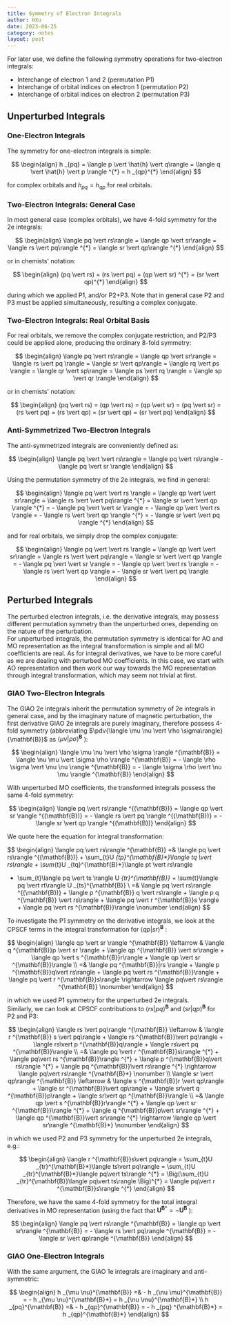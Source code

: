 ```yaml
---
title: Symmetry of Electron Integrals
author: HXu
date: 2023-06-25
category: notes
layout: post
---
```


For later use, we define the following symmetry operations for two-electron integrals:

- Interchange of electron 1 and 2 (permutation P1)
- Interchange of orbital indices on electron 1 (permutation P2)
- Interchange of orbital indices on electron 2 (permutation P3)

## Unperturbed Integrals

### One-Electron Integrals
The symmetry for one-electron integrals is simple:

$$
\begin{align}
  h _{pq} = \langle p \vert \hat{h} \vert q\rangle = \langle q \vert \hat{h} \vert p \rangle ^{*} = h _{qp}^{*}
\end{align}
$$

for complex orbitals and $h _{pq} = h _{qp}$ for real orbitals. 

### Two-Electron Integrals: General Case
In most general case (complex orbitals), we have 4-fold symmetry for the 2e integrals:

$$
\begin{align}
  \langle pq \vert rs\rangle = \langle qp \vert sr\rangle = \langle rs \vert pq\rangle ^{*} = \langle sr \vert qp\rangle ^{*}
\end{align}
$$

or in chemists' notation:

$$
\begin{align}
  (pq \vert rs) = (rs \vert pq) = (qp \vert sr) ^{*} = (sr \vert qp)^{*}
\end{align}
$$

during which we applied P1, and/or P2+P3.
Note that in general case P2 and P3 must be applied simultaneously, resulting a complex conjugate.

### Two-Electron Integrals: Real Orbital Basis
For real orbitals, we remove the complex conjugate restriction, and P2/P3 could be applied alone, producing the ordinary 8-fold symmetry:

$$
\begin{align}
  \langle pq \vert rs\rangle = \langle qp \vert sr\rangle = \langle rs \vert pq \rangle = \langle sr \vert qp\rangle
  = \langle rq \vert ps \rangle = \langle qr \vert sp\rangle = \langle ps \vert rq \rangle = \langle sp \vert qr \rangle
\end{align}
$$

or in chemists' notation:

$$
\begin{align}
  (pq \vert rs) = (qp \vert rs) = (qp \vert sr) = (pq \vert sr) = (rs \vert pq) = (rs \vert qp) = (sr \vert qp) = (sr \vert pq)
\end{align}
$$

### Anti-Symmetrized Two-Electron Integrals
The anti-symmetrized integrals are conveniently defined as:

$$
\begin{align}
  \langle pq \vert \vert rs\rangle = \langle pq \vert rs\rangle - \langle pq \vert sr \rangle
\end{align}
$$

Using the permutation symmetry of the 2e integrals, we find in general:

$$
\begin{align}
  \langle pq \vert \vert rs \rangle = \langle qp \vert \vert sr\rangle = \langle rs \vert \vert pq\rangle ^{*} = \langle sr \vert \vert qp \rangle ^{*}
  = - \langle pq \vert \vert sr \rangle = - \langle qp \vert \vert rs \rangle = - \langle rs \vert \vert qp \rangle ^{*} = - \langle sr \vert \vert pq \rangle ^{*}
\end{align}
$$

and for real orbitals, we simply drop the complex conjugate:

$$
\begin{align}
  \langle pq \vert \vert rs \rangle = \langle qp \vert \vert sr\rangle = \langle rs \vert \vert pq\rangle = \langle sr \vert \vert qp \rangle
  = - \langle pq \vert \vert sr \rangle = - \langle qp \vert \vert rs \rangle = - \langle rs \vert \vert qp \rangle = - \langle sr \vert \vert pq \rangle
\end{align}
$$

## Perturbed Integrals
The perturbed electron integrals, i.e. the derivative integrals, may possess different permutation symmetry than the unperturbed ones, depending on the nature of the perturbation.  
For unperturbed integrals, the permutation symmetry is identical for AO and MO representation as the integral transformation is simple and all MO coefficients are real.
As for integral derivatives, we have to be more careful as we are dealing with perturbed MO coefficients. In this case, we start with AO representation and then work our way towards the MO representation through
integral transformation, which may seem not trivial at first.

### GIAO Two-Electron Integrals
The GIAO 2e integrals inherit the permutation symmetry of 2e integrals in general case, and by the imaginary nature of magnetic perturbation, the first derivative GIAO 2e integrals are purely imaginary, therefore possess 4-fold symmetry (abbreviating $\pdv{\langle \mu \nu \vert \rho \sigma\rangle}{\mathbf{B}}$ as $\langle \mu \nu \vert \rho \sigma\rangle ^{\mathbf{B}}$ ):

$$
\begin{align}
  \langle \mu \nu \vert \rho \sigma \rangle ^{\mathbf{B}} = \langle \nu \mu \vert \sigma \rho \rangle ^{\mathbf{B}}
  = - \langle \rho \sigma \vert \mu \nu \rangle ^{\mathbf{B}} = - \langle \sigma \rho \vert \nu \mu \rangle ^{\mathbf{B}}
\end{align}
$$

With unperturbed MO coefficients, the transformed integrals possess the same 4-fold symmetry:

$$
\begin{align}
  \langle pq \vert rs\rangle ^{(\mathbf{B})} = \langle qp \vert sr \rangle ^{(\mathbf{B})} = - \langle rs \vert pq \rangle ^{(\mathbf{B})} = - \langle sr \vert qp \rangle ^{(\mathbf{B})}
\end{align}
$$

We quote here the equation for integral transformation:

$$
\begin{align}
  \langle pq \vert rs\rangle ^{\mathbf{B}} =& \langle pq \vert rs\rangle ^{(\mathbf{B})} + \sum_{t}U _{tp}^{\mathbf{B}*}\langle tq \vert rs\rangle + \sum_{t}U _{tq}^{\mathbf{B}*}\langle pt \vert rs\rangle
  + \sum_{t}\langle pq \vert ts \rangle U _{tr}^{\mathbf{B}} + \sum_{t}\langle pq \vert rt\rangle U _{ts}^{\mathbf{B}} \\
  =& \langle pq \vert rs\rangle ^{(\mathbf{B})} + \langle p ^{\mathbf{B}} q \vert rs\rangle + \langle p q ^{\mathbf{B}} \vert rs\rangle + \langle pq \vert r ^{\mathbf{B}}s \rangle + \langle pq \vert rs ^{\mathbf{B}}\rangle \nonumber
\end{align}
$$

To investigate the P1 symmetry on the derivative integrals, we look at the CPSCF terms in the integral transformation for $\langle qp\vert sr \rangle ^{\mathbf{B}}$ :

$$
\begin{align}
  \langle qp \vert sr \rangle ^{\mathbf{B}} \leftarrow & \langle q ^{\mathbf{B}}p \vert sr \rangle + \langle qp ^{\mathbf{B}} \vert sr\rangle + \langle qp \vert s ^{\mathbf{B}}r\rangle + \langle qp \vert sr ^{\mathbf{B}}\rangle \\
  =& \langle pq ^{\mathbf{B}}|rs \rangle + \langle p ^{\mathbf{B}}q\vert rs\rangle + \langle pq \vert rs ^{\mathbf{B}}\rangle + \langle pq \vert r ^{\mathbf{B}}s\rangle \rightarrow \langle pq\vert rs\rangle ^{\mathbf{B}} \nonumber
\end{align}
$$

in which we used P1 symmetry for the unperturbed 2e integrals.  
Similarly, we can look at CPSCF contributions to $\langle rs \vert pq\rangle ^{\mathbf{B}}$ and $\langle sr\vert qp\rangle ^{\mathbf{B}}$ for P2 and P3:

$$
\begin{align}
  \langle rs \vert pq\rangle ^{\mathbf{B}} \leftarrow & \langle r ^{\mathbf{B}} s \vert pq\rangle + \langle rs ^{\mathbf{B}}\vert pq\rangle + \langle rs\vert p ^{\mathbf{B}}q\rangle + \langle rs\vert pq ^{\mathbf{B}}\rangle \\
  =& \langle pq \vert r ^{\mathbf{B}}s\rangle ^{*} + \langle pq\vert rs ^{\mathbf{B}}\rangle ^{*} + \langle p ^{\mathbf{B}}q\vert rs\rangle ^{*} + \langle pq ^{\mathbf{B}}\vert rs\rangle ^{*} \rightarrow \langle pq\vert rs\rangle ^{\mathbf{B}*} \nonumber \\
  \langle sr \vert qp\rangle ^{\mathbf{B}} \leftarrow & \langle s ^{\mathbf{B}}r \vert qp\rangle + \langle sr ^{\mathbf{B}}\vert qp\rangle + \langle sr\vert q ^{\mathbf{B}}p\rangle + \langle sr\vert qp ^{\mathbf{B}}\rangle \\
  =& \langle qp \vert s ^{\mathbf{B}}r\rangle ^{*} + \langle qp \vert sr ^{\mathbf{B}}\rangle ^{*} + \langle q ^{\mathbf{B}}p\vert sr\rangle ^{*} + \langle qp ^{\mathbf{B}}\vert sr\rangle ^{*} \rightarrow \langle qp \vert sr\rangle ^{\mathbf{B}*} \nonumber
\end{align}
$$

in which we used P2 and P3 symmetry for the unperturbed 2e integrals, e.g.:

$$
\begin{align}
  \langle r ^{\mathbf{B}}s\vert pq\rangle = \sum_{t}U _{tr}^{\mathbf{B}*}\langle ts\vert pq\rangle
  = \sum_{t}U _{tr}^{\mathbf{B}*}\langle pq\vert ts\rangle ^{*} = \Big(\sum_{t}U _{tr}^{\mathbf{B}}\langle pq\vert ts\rangle \Big)^{*}
  = \langle pq\vert r ^{\mathbf{B}}s\rangle ^{*}
\end{align}
$$

Therefore, we have the same 4-fold symmetry for the total integral derivatives in MO representation (using the fact that $\mathbf{U}^{\mathbf{B}*} = -\mathbf{U}^{\mathbf{B}}$ ):

$$
\begin{align}
  \langle pq \vert rs\rangle ^{\mathbf{B}} = \langle qp \vert sr\rangle ^{\mathbf{B}} = - \langle rs \vert pq\rangle ^{\mathbf{B}} = - \langle sr \vert qp\rangle ^{\mathbf{B}}
\end{align}
$$

### GIAO One-Electron Integrals
With the same argument, the GIAO 1e integrals are imaginary and anti-symmetric:

$$
\begin{align}
  h _{\mu \nu}^{\mathbf{B}} =& - h _{\nu \mu}^{\mathbf{B}} = - h _{\mu \nu}^{\mathbf{B}*} = h _{\nu \mu}^{\mathbf{B}*} \\
  h _{pq}^{\mathbf{B}} =& - h _{qp}^{\mathbf{B}} = - h _{pq} ^{\mathbf{B}*} = h _{qp}^{\mathbf{B}*}
\end{align}
$$
